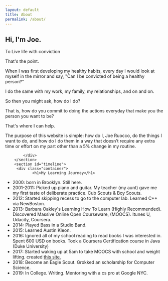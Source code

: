 ```yaml
---
layout: default
title: About
permalink: /about/
---
```


  <section id="about">
            <div class="container">
                <h1>Hi, I'm Joe.</h1>
              <p>To Live life with conviction</p>
<p>That's the point.</p>
<p>When I was first developing my healthy habits, every day I would look at myself in the mirror and say, "Can I be convicted of being a healthy person?"

</p>
<p>I do the same with my work, my family, my relationships, and on and on.</p><p>So then you might ask, how do I do?</p>
<p>That is, how do you commit to doing the actions everyday that make you the person you want to be?</p>
<p>That's where I can help.</p>

<p>
The purpose of this website is simple: how do I, Joe Ruocco, do the things I want to do, and how do I do them in a way that doesn’t require any extra time or effort on my part other than a 5% change in my routine.

</p><p></p>
                
               
            </div>
        </section>
        <section id="timeline">
         <div class="container">
                <h1>My Learning Journey</h1>
        

- 2000: born in Brooklyn. Still here.
- 2001-2011: Picked up piano and guitar. My teacher (my aunt) gave me my first taste of deliberate practice. Cub Scouts & Boy Scouts.
- 2012: Started skipping recess to go to the computer lab. Learned C++ via NewBoston. 
- 2013: Barbara Oakley's Learning How To Learn (Highly Recommended). Discovered Massive Online Open Courseware, (MOOCS). Itunes U, Udacity, Coursera. 
- 2014: Played Bass in a Studio Band.
- 2015: Learned Austin Kleon. 
- 2016: Ignored all of my school reading to read books I was interested in. Spent 600 USD on books. Took a Coursera Certification course in Java (Duke University)
- 2017: Started waking up at 5am to take MOOCS with school and weight lifting. created <a href="https://josephruocco.github.io">this site.</a> 
- 2018: Become an Eagle Scout. Grokked an scholarship for Computer Science. 
- 2019: In College. Writing. Mentoring with a cs pro at Google NYC. 

</div>

</section>

